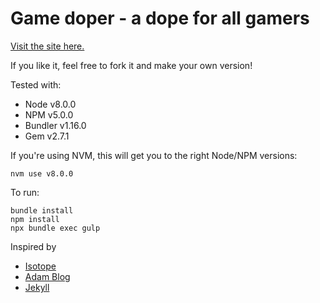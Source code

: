 # Game doper - a dope for all gamers 

[Visit the site here.](http://gamedoper.blogspot.in/) 

If you like it, feel free to fork it and make your own version!

Tested with:
- Node v8.0.0
- NPM v5.0.0
- Bundler v1.16.0
- Gem v2.7.1

If you're using NVM, this will get you to the right Node/NPM versions:
```$bash
nvm use v8.0.0
```

To run:
```$bash
bundle install
npm install
npx bundle exec gulp
```

Inspired by
- [Isotope](https://isotope.metafizzy.co/)
- [Adam Blog](https://github.com/artemsheludko/adam-blog/)
- [Jekyll](https://github.com/jekyll/jekyll/)

